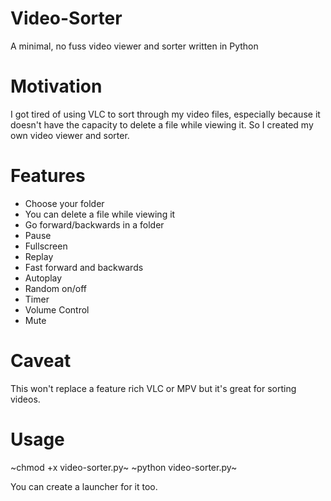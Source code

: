 # Video-Sorter

A minimal, no fuss video viewer and sorter written in Python

# Motivation

I got tired of using VLC to sort through my video files, especially because it doesn't have the capacity to delete a file while viewing it. So I created my own video viewer and sorter.

# Features

- Choose your folder
- You can delete a file while viewing it
- Go forward/backwards in a folder
- Pause
- Fullscreen
- Replay
- Fast forward and backwards
- Autoplay
- Random on/off
- Timer
- Volume Control
- Mute

# Caveat

This won't replace a feature rich VLC or MPV but it's great for sorting videos.

# Usage

~chmod +x video-sorter.py~
~python video-sorter.py~

You can create a launcher for it too. 
